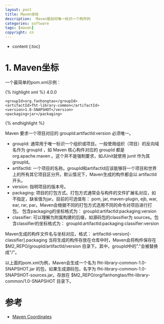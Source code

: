 ```yaml
---
layout: post
title: Maven坐标
description:  Maven是如何唯一标识一个构件的
categories: software
tags: [maven]
copyright: cn
---
```


* content
{:toc}

# 1. Maven坐标
一个最简单的pom.xml示例：

{% highlight xml %}
<project xmlns="http://maven.apache.org/POM/4.0.0"
  xmlns:xsi="http://www.w3.org/2001/XMLSchema-instance"
  xsi:schemaLocation="http://maven.apache.org/POM/4.0.0
                      http://maven.apache.org/xsd/maven-4.0.0.xsd">
    <modelVersion>4.0.0</modelVersion>

    <groupId>org.fanhongtao</groupId>
    <artifactId>fht-library-common</artifactId>
    <version>1.0-SNAPSHOT</version>
    <packaging>jar</packaging>
</project>
{% endhighlight %}

Maven 要求一个项目对应的 groupId:artifactId:version 必须唯一。

* groupId: 通常用于唯一标识一个组织或项目。一般使用组织（项目）的反向域名作为 groupId ，如 Maven 核心构件对应的 groupId 都是 org.apache.maven 。这个并不是强制要求，如JUnit就使用 junit 作为其groupId。
* artifactId: 一个项目的名称。groupId和artifactId应该能够将一个项目和世界上的所有其它项目区分开。默认情况下，Maven生成的构件都会以 artifactId 开头。
* version: 指明项目的版本号。
* packaging: 项目的打包方式。打包方式通常会与构件的文件扩展名对应，如不指定，缺省值为jar。目前的可选值有： pom, jar, maven-plugin, ejb, war, ear, rar, par。Maven会根据不同的打包方式选用不同的命令对项目进行打包。 包含packaging的坐标格式为： groupId:artifactId:packaging:version
* classifier:  可以理解为附属构建的后缀，如源码包的classifier为 sources。包含classifier的坐标格式为： groupId:artifactId:packaging:classifier:version

Maven生成的构件文件名与坐标对应，格式： artifactId-version[-classifier].packaging 
当将生成的构件存放在仓库中时，Maven会将构件保存在 $M2_REPO/groupId/artifactId/version 目录下。其中，groupId中的"."会被替换成"/"。

以上面的pom.xml为例，Maven会生成一个名为 fht-library-common-1.0-SNAPSHOT.jar 的包，如果生成源码包，名字为 fht-library-common-1.0-SNAPSHOT-sources.jar。存放在 $M2_REPO/org/fanhongtao/fht-library-common/1.0-SNAPSHOT 目录下。

# 参考
* [Maven Coordinates](http://maven.apache.org/pom.html#Maven_Coordinates)
